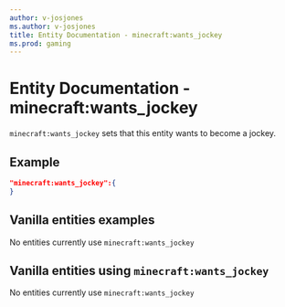 ```yaml
---
author: v-josjones
ms.author: v-josjones
title: Entity Documentation - minecraft:wants_jockey
ms.prod: gaming
---
```


# Entity Documentation -  minecraft:wants_jockey

`minecraft:wants_jockey` sets that this entity wants to become a jockey.

## Example

```json
"minecraft:wants_jockey":{
}
```

## Vanilla entities examples

No entities currently use `minecraft:wants_jockey`

## Vanilla entities using `minecraft:wants_jockey`

No entities currently use `minecraft:wants_jockey`
